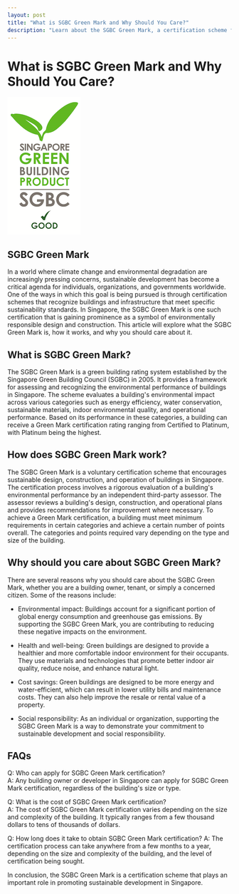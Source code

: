 ```yaml
---
layout: post
title: "What is SGBC Green Mark and Why Should You Care?"
description: "Learn about the SGBC Green Mark, a certification scheme for sustainable buildings in Singapore, and why it matters for you and the environment. Discover how to make informed choices that benefit both your health and the planet."
---
```

# What is SGBC Green Mark and Why Should You Care?
![SGBC Green Mark](/images/greenmark.png "SGBC Green Mark")

## SGBC Green Mark
In a world where climate change and environmental degradation are increasingly pressing concerns, sustainable development has become a critical agenda for individuals, organizations, and governments worldwide. One of the ways in which this goal is being pursued is through certification schemes that recognize buildings and infrastructure that meet specific sustainability standards. In Singapore, the SGBC Green Mark is one such certification that is gaining prominence as a symbol of environmentally responsible design and construction. This article will explore what the SGBC Green Mark is, how it works, and why you should care about it.

## What is SGBC Green Mark?  
The SGBC Green Mark is a green building rating system established by the Singapore Green Building Council (SGBC) in 2005. It provides a framework for assessing and recognizing the environmental performance of buildings in Singapore. The scheme evaluates a building's environmental impact across various categories such as energy efficiency, water conservation, sustainable materials, indoor environmental quality, and operational performance. Based on its performance in these categories, a building can receive a Green Mark certification rating ranging from Certified to Platinum, with Platinum being the highest.

## How does SGBC Green Mark work?  
The SGBC Green Mark is a voluntary certification scheme that encourages sustainable design, construction, and operation of buildings in Singapore. The certification process involves a rigorous evaluation of a building's environmental performance by an independent third-party assessor. The assessor reviews a building's design, construction, and operational plans and provides recommendations for improvement where necessary. To achieve a Green Mark certification, a building must meet minimum requirements in certain categories and achieve a certain number of points overall. The categories and points required vary depending on the type and size of the building.

## Why should you care about SGBC Green Mark?  
There are several reasons why you should care about the SGBC Green Mark, whether you are a building owner, tenant, or simply a concerned citizen. Some of the reasons include:

* Environmental impact: Buildings account for a significant portion of global energy consumption and greenhouse gas emissions. By supporting the SGBC Green Mark, you are contributing to reducing these negative impacts on the environment.

* Health and well-being: Green buildings are designed to provide a healthier and more comfortable indoor environment for their occupants. They use materials and technologies that promote better indoor air quality, reduce noise, and enhance natural light.

* Cost savings: Green buildings are designed to be more energy and water-efficient, which can result in lower utility bills and maintenance costs. They can also help improve the resale or rental value of a property.

* Social responsibility: As an individual or organization, supporting the SGBC Green Mark is a way to demonstrate your commitment to sustainable development and social responsibility.

## FAQs
Q: Who can apply for SGBC Green Mark certification?  
A: Any building owner or developer in Singapore can apply for SGBC Green Mark certification, regardless of the building's size or type.

Q: What is the cost of SGBC Green Mark certification?  
A: The cost of SGBC Green Mark certification varies depending on the size and complexity of the building. It typically ranges from a few thousand dollars to tens of thousands of dollars.

Q: How long does it take to obtain SGBC Green Mark certification?
A: The certification process can take anywhere from a few months to a year, depending on the size and complexity of the building, and the level of certification being sought.

In conclusion, the SGBC Green Mark is a certification scheme that plays an important role in promoting sustainable development in Singapore.
